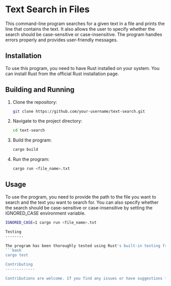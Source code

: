 Text Search in Files
=====================

This command-line program searches for a given text in a file and prints the line that contains the text. It also allows the user to specify whether the search should be case-sensitive or case-insensitive. The program handles errors properly and provides user-friendly messages.

Installation
--------------

To use this program, you need to have Rust installed on your system. You can install Rust from the official Rust installation page.

Building and Running
------------------------

1. Clone the repository:
   ```bash
   git clone https://github.com/your-username/text-search.git

2. Navigate to the project directory:
    ```bash
   cd text-search

3. Build the program:
    ```bash
   cargo build

4. Run the program:
    ```bash
   cargo run <file_name>.txt

Usage 
------

To use the program, you need to provide the path to the file you want to search and the text you want to search for. You can also specify whether the search should be case-sensitive or case-insensitive by setting the IGNORED_CASE environment variable.
```bash
IGNORED_CASE=1 cargo run <file_name>.txt

Testing
--------

The program has been thoroughly tested using Rust's built-in testing framework. You can run the tests using the following command:
```bash
cargo test

Contributing
-------------

Contributions are welcome. If you find any issues or have suggestions for improvement, please open an issue or submit a pull request.
